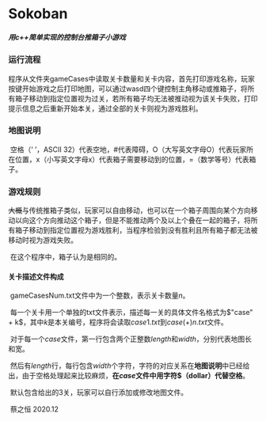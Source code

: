 # Sokoban

##### 用c++简单实现的控制台推箱子小游戏

### 运行流程

​		程序从文件夹gameCases中读取关卡数量和关卡内容，首先打印游戏名称，玩家按键开始游戏之后打印地图，可以通过wasd四个键控制主角移动或推箱子，将所有箱子移动到指定位置视为过关，若所有箱子均无法被推动视为该关卡失败，打印提示信息之后重新开始本关，通过全部的关卡则视为游戏胜利。

### 地图说明

​		空格（‘   ’，ASCII 32）代表空地，#代表障碍，O（大写英文字母O）代表玩家所在位置，x（小写英文字母x）代表箱子需要移动到的位置，=（数学等号）代表箱子。

### 游戏规则

​		~~大概~~与传统推箱子类似，玩家可以自由移动，也可以在一个箱子周围向某个方向移动以向这个方向推动这个箱子，但是不能推动两个及以上个叠在一起的箱子，将所有箱子移动到指定位置视为游戏胜利，当程序检验到没有胜利且所有箱子都无法被移动时视为游戏失败。

​		在这个程序中，箱子认为是相同的。

#### 关卡描述文件构成

​		gameCasesNum.txt文件中为一个整数，表示关卡数量$n$。

​		每一个关卡用一个单独的txt文件表示，描述每一关的具体文件名格式为$"case" + k$，其中$k$是本关编号，程序将会读取$case1.txt$到$case(+)n.txt$文件。

​		对于每一个$case$文件，第一行包含两个正整数$length$和$width$，分别代表地图长和宽。

​		然后有$length$行，每行包含$width$个字符，字符的对应关系在**地图说明**中已经给出，由于空格处理起来比较麻烦，**在$case$文件中用字符$（dollar）代替空格**。

​		默认包含给出的3关，玩家可以自行添加或修改地图文件。



​																																																													蔡之恒    2020.12

​	